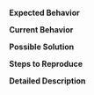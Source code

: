 **Expected Behavior**

**Current Behavior**

**Possible Solution**

**Steps to Reproduce**

**Detailed Description**
